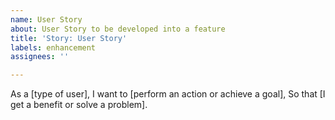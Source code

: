 ```yaml
---
name: User Story
about: User Story to be developed into a feature
title: 'Story: User Story'
labels: enhancement
assignees: ''

---
```


As a [type of user],
I want to [perform an action or achieve a goal],
So that [I get a benefit or solve a problem].
